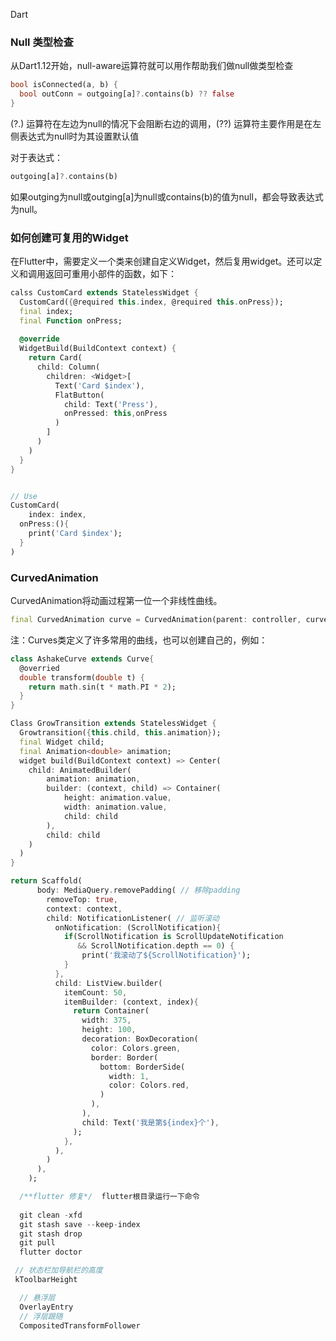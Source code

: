 Dart 

### **Null 类型检查**

 从Dart1.12开始，null-aware运算符就可以用作帮助我们做null做类型检查

```dart
bool isConnected(a, b) {
  bool outConn = outgoing[a]?.contains(b) ?? false
}
```

(?.) 运算符在左边为null的情况下会阻断右边的调用，(??) 运算符主要作用是在左侧表达式为null时为其设置默认值

对于表达式：

```dart
outgoing[a]?.contains(b)
```

如果outging为null或outging[a]为null或contains(b)的值为null，都会导致表达式为null。



### 如何创建可复用的Widget

在Flutter中，需要定义一个类来创建自定义Widget，然后复用widget。还可以定义和调用返回可重用小部件的函数，如下：

```dart
calss CustomCard extends StatelessWidget {
  CustomCard({@required this.index, @required this.onPress});
  final index;
  final Function onPress;
  
  @override
  WidgetBuild(BuildContext context) {
    return Card(
      child: Column(
        children: <Widget>[
          Text('Card $index'),
          FlatButton(
            child: Text('Press'),
            onPressed: this,onPress
          )
        ]
      )
    )
  }
}


// Use
CustomCard(
	index: index,
  onPress:(){
    print('Card $index');
  }
)
```



### CurvedAnimation

CurvedAnimation将动画过程第一位一个非线性曲线。

```dart
final CurvedAnimation curve = CurvedAnimation(parent: controller, curve: Curves.easeIn);
```

注：Curves类定义了许多常用的曲线，也可以创建自己的，例如：

```dart
class AshakeCurve extends Curve{
  @overried
  double transform(double t) {
    return math.sin(t * math.PI * 2);
  }
}
```



```dart
Class GrowTransition extends StatelessWidget {
  Growtransition({this.child, this.animation});
  final Widget child;
  final Animation<double> animation;
  widget build(BuildContext context) => Center(
    child: AnimatedBuilder(
    	animation: animation,
    	builder: (context, child) => Container(
    		height: animation.value,
    		width: animation.value,
    		child: child
    	),
    	child: child
    )
  )
}
```





```dart
return Scaffold(
      body: MediaQuery.removePadding( // 移除padding
        removeTop: true,  
        context: context,
        child: NotificationListener( // 监听滚动
          onNotification: (ScrollNotification){
            if(ScrollNotification is ScrollUpdateNotification 
               && ScrollNotification.depth == 0) {
                print('我滚动了${ScrollNotification}');
            }
          },
          child: ListView.builder(
            itemCount: 50,
            itemBuilder: (context, index){
              return Container(
                width: 375,
                height: 100,
                decoration: BoxDecoration(
                  color: Colors.green,
                  border: Border(
                    bottom: BorderSide(
                      width: 1,
                      color: Colors.red,
                    )
                  ),
                ),
                child: Text('我是第${index}个'),
              );
            },
          ),
        )
      ),
    );
```

```dart
  /**flutter 修复*/  flutter根目录运行一下命令
  
  git clean -xfd
  git stash save --keep-index
  git stash drop
  git pull
  flutter doctor
```

```dart
 // 状态栏加导航栏的高度
 kToolbarHeight
```

```dart
  // 悬浮层
  OverlayEntry
  // 浮层跟随
  CompositedTransformFollower
```

